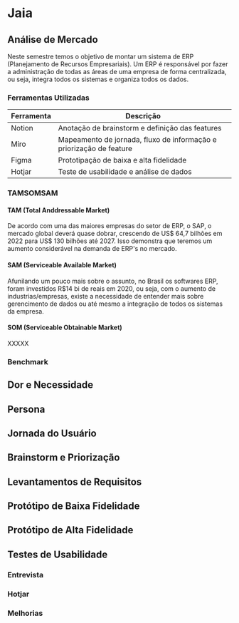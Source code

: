 # Jaia


## Análise de Mercado

Neste semestre temos o objetivo de montar um sistema de ERP (Planejamento de Recursos Empresariais). Um ERP é responsável por fazer a administração de todas as áreas de uma empresa de forma centralizada, ou seja, integra todos os sistemas e organiza todos os dados.

### Ferramentas Utilizadas

Ferramenta   | Descrição
--------- | ------
Notion | Anotação de brainstorm e definição das features
Miro | Mapeamento de jornada, fluxo de informação e priorização de feature
Figma | Prototipação de baixa e alta fidelidade
Hotjar | Teste de usabilidade e análise de dados

### TAMSOMSAM

#### TAM (Total Anddressable Market)
De acordo com uma das maiores empresas do setor de ERP, o SAP, o mercado global deverá quase dobrar, crescendo de US$ 64,7 bilhões em 2022 para US$ 130 bilhões até 2027. Isso demonstra que teremos um aumento considerável na demanda de ERP's no mercado.

#### SAM (Serviceable Available Market)
Afunilando um pouco mais sobre o assunto, no Brasil os softwares ERP, foram investidos R$14 bi de reais em 2020, ou seja, com o aumento de industrias/empresas, existe a necessidade de entender mais sobre gerencimento de dados ou até mesmo a integração de todos os sistemas da empresa.

#### SOM (Serviceable Obtainable Market)
XXXXX

### Benchmark

## Dor e Necessidade

## Persona

## Jornada do Usuário

## Brainstorm e Priorização

## Levantamentos de Requisitos

## Protótipo de Baixa Fidelidade

## Protótipo de Alta Fidelidade

## Testes de Usabilidade

### Entrevista

### Hotjar

### Melhorias
